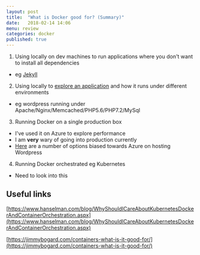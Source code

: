 ```yaml
---
layout: post
title:  "What is Docker good for? (Summary)"
date:   2018-02-14 14:06
menu: review
categories: docker 
published: true 
---
```


1. Using locally on dev machines to run applications where you don't want to install all dependencies
  - eg [Jekyll](/jekyl/2018/01/25/Jekyll-and-Docker.html)
2. Using locally to [explore an application](/docker/2018/02/01/Wordpress-on-Docker.html) and how it runs under different environments
  - eg wordpress running under Apache/Nginx/Memcached/PHP5.6/PHP7.2/MySql
3. Running Docker on a single production box
  - I've used it on Azure to explore performance
  - I am **very** wary of going into production currently 
  - [Here](/wordpress/2018/02/14/Where-to-host-wordpress.html) are a number of options biased towards Azure on hosting Wordpress
4. Running Docker orchestrated eg Kubernetes
  - Need to look into this

## Useful links
[https://www.hanselman.com/blog/WhyShouldICareAboutKubernetesDockerAndContainerOrchestration.aspx](https://www.hanselman.com/blog/WhyShouldICareAboutKubernetesDockerAndContainerOrchestration.aspx)

[https://jimmybogard.com/containers-what-is-it-good-for/](https://jimmybogard.com/containers-what-is-it-good-for/)